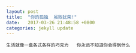 ```yaml
---
layout: post
title:  "你的孤独  虽败犹荣!"
date:   2017-03-26 21:48:58 +0800
categories: jekyll update
---
```

    生活就像一盒各式各样的巧克力   你永远不知道你会得到什么